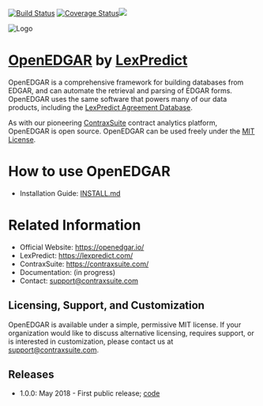 [![Build Status](https://travis-ci.com/LexPredict/openedgar.svg?branch=0.9.8)](https://travis-ci.com/LexPredict/openedgar) [![Coverage Status](https://coveralls.io/repos/github/LexPredict/openedgar/badge.svg?branch=0.9.8)](https://coveralls.io/github/LexPredict/openedgar?branch=0.9.8)[![](https://tokei.rs/b1/github/lexpredict/openedgar?category=code)](https://github.com/lexpredict/openedgar)

![Logo](https://github.com/LexPredict/openedgar/blob/0.9.9/lexpredict_openedgar_logo_horizontal_1_tight.png?raw=true)
# [OpenEDGAR](openedgar.io) by [LexPredict](https://lexpredict.com)

OpenEDGAR is a comprehensive framework for building databases from EDGAR, and can automate the retrieval and parsing of EDGAR forms.  OpenEDGAR uses the same software that powers many of our data products, including the [LexPredict Agreement Database](https://agreementdatabase.com).  

As with our pioneering [ContraxSuite](https://contraxsuite.com) contract analytics platform, OpenEDGAR is open source.  OpenEDGAR can be used freely under the [MIT License](LICENSE).


# How to use OpenEDGAR
* Installation Guide: [INSTALL.md](INSTALL.md)

# Related Information
* Official Website: https://openedgar.io/
* LexPredict: https://lexpredict.com/
* ContraxSuite: https://contraxsuite.com/
* Documentation: (in progress)
* Contact: support@contraxsuite.com

## Licensing, Support, and Customization
OpenEDGAR is available under a simple, permissive MIT license.  If your organization would like to discuss
alternative licensing, requires support, or is interested in customization, please contact us at [support@contraxsuite.com](mailto:support@contraxsuite.com). 


## Releases
* 1.0.0: May 2018 - First public release; [code](https://github.com/LexPredict/lexpredict-openedgar/tree/1.0.0)

